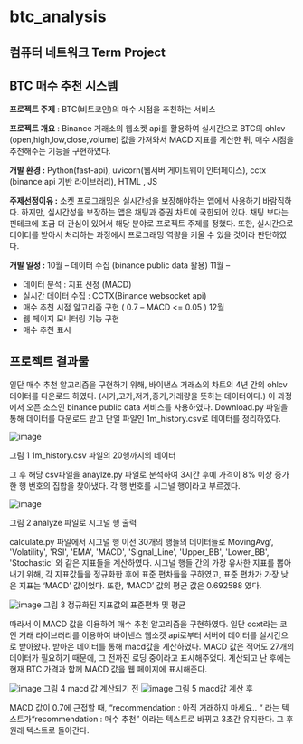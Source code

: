 # btc_analysis

## 컴퓨터 네트워크 Term Project

## BTC 매수 추천 시스템

**프로젝트 주제** : BTC(비트코인)의 매수 시점을 추천하는 서비스

**프로젝트 개요** : Binance 거래소의 웹소켓 api를 활용하여 실시간으로 BTC의 ohlcv (open,high,low,close,volume) 값을 가져와서 MACD 지표를 계산한 뒤, 매수 시점을 추천해주는 기능을 구현하였다.

**개발 환경 :** Python(fast-api), uvicorn(웹서버 게이트웨이 인터페이스), cctx (binance api 기반 라이브러리), HTML , JS

**주제선정이유 :** 
소켓 프로그래밍은 실시간성을 보장해야하는 앱에서 사용하기 바람직하다. 하지만, 실시간성을 보장하는 앱은 채팅과 증권 차트에 국한되어 있다. 채팅 보다는 핀테크에 조금 더 관심이 있어서 해당 분야로 프로젝트 주제를 정했다. 또한, 실시간으로 데이터를 받아서 처리하는 과정에서 프로그래밍 역량을 키울 수 있을 것이라 판단하였다.

**개발 일정 :**
10월 – 데이터 수집 (binance public data 활용)
11월 –
-	데이터 분석 : 지표 선정 (MACD)
-	실시간 데이터 수집 : CCTX(Binance websocket api)
-	매수 추천 시점 알고리즘 구현 ( 0.7 – MACD <= 0.05 )
12월 
-	웹 페이지 모니터링 기능 구현
-	매수 추천 표시

## 프로젝트 결과물	

일단 매수 추천 알고리즘을 구현하기 위해, 바이낸스 거래소의 차트의 4년 간의 ohlcv 데이터를 다운로드 하였다. (시가,고가,저가,종가,거래량을 뜻하는 데이터이다.) 이 과정에서 오픈 소스인 binance public data 서비스를 사용하였다. Download.py 파일을 통해 데이터를 다운로드 받고 단일 파일인 1m_history.csv로 데이터를 정리하였다. 

![image](https://github.com/user-attachments/assets/8c630966-c7f4-4a8e-b662-2a82d9b2e902)

그림 1 1m_history.csv 파일의 20행까지의 데이터


그 후 해당 csv파일을 anaylze.py 파일로 분석하여 3시간 후에 가격이 8% 이상 증가한 행 번호의 집합을 찾아냈다. 각 행 번호를 시그널 행이라고 부르겠다.



![image](https://github.com/user-attachments/assets/6591f76e-1a9f-4f21-a0a5-475d5d382a87)

그림 2 analyze 파일로 시그널 행 출력

calculate.py 파일에서 시그널 행 이전 30개의 행들의 데이터들로 MovingAvg', 'Volatility', 'RSI', 'EMA', 'MACD', 'Signal_Line', 'Upper_BB', 'Lower_BB', 'Stochastic' 와 같은 지표들을 계산하였다.
시그널 행들 간의 가장 유사한 지표를 뽑아내기 위해, 각 지표값들을 정규화한 후에 표준 편차들을 구하였고, 표준 편차가 가장 낮은 지표는 ‘MACD’ 값이었다. 또한, ‘MACD’ 값의 평균 값은 0.692588 였다.


![image](https://github.com/user-attachments/assets/8f3fedc6-1798-4f36-809c-cbfdf9094d75)
그림 3 정규화된 지표값의 표준편차 및 평균

따라서 이 MACD 값을 이용하여 매수 추천 알고리즘을 구현하였다. 
일단 ccxt라는 코인 거래 라이브러리를 이용하여 바이낸스 웹소켓 api로부터 서버에 데이터를 실시간으로 받아왔다. 받아온 데이터를 통해 macd값을 계산하였다. MACD 값은 적어도 27개의 데이터가 필요하기 때문에, 그 전까진 로딩 중이라고 표시해주었다. 계산되고 난 후에는 현재 BTC 가격과 함께 MACD 값을 웹 페이지에 표시해준다. 


![image](https://github.com/user-attachments/assets/78ba88f9-08c6-4648-af6a-e8940a638d9c)
그림 4 macd 값 계산되기 전
![image](https://github.com/user-attachments/assets/f15ed888-05bb-45d4-ac50-07f7c9ca1531)
그림 5 macd값 계산 후

MACD 값이 0.7에 근접할 때, “recommendation : 아직 거래하지 마세요.. “ 라는 텍스트가“recommendation : 매수 추천” 이라는 텍스트로 바뀌고 3초간 유지한다. 그 후 원래 텍스트로 돌아간다. 





